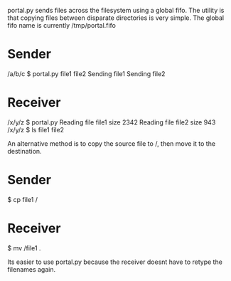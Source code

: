 portal.py sends files across the filesystem using a global fifo. The utility is that copying files between disparate directories is very simple. The global fifo name is currently /tmp/portal.fifo

# Sender
/a/b/c $ portal.py file1 file2
Sending file1
Sending file2

# Receiver
/x/y/z $ portal.py
Reading file file1 size 2342
Reading file file2 size 943
/x/y/z $ ls
file1 file2

An alternative method is to copy the source file to /, then move it to the destination.

# Sender
$ cp file1 /
# Receiver
$ mv /file1 .

Its easier to use portal.py because the receiver doesnt have to retype the filenames again.
